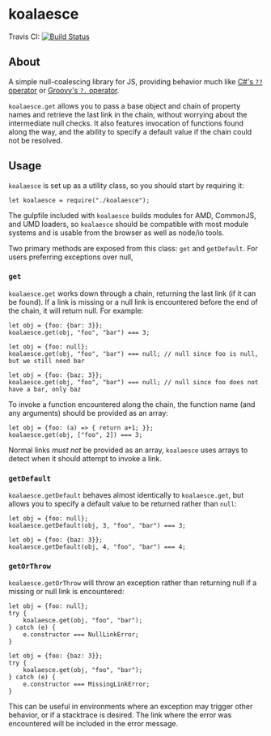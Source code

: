 # koalaesce

Travis CI: [![Build Status](https://travis-ci.org/ssube/koalaesce.svg?branch=master)](https://travis-ci.org/ssube/koalaesce)

## About
A simple null-coalescing library for JS, providing behavior much like 
[C#'s `??` operator](https://msdn.microsoft.com/en-us/library/ms173224.aspx) or 
[Groovy's `?.` operator](http://groovy.codehaus.org/Operators#Operators-ElvisOperator(?:)).

`koalaesce.get` allows you to pass a base object and chain of property names and retrieve the last link in the chain,
without worrying about the intermediate null checks. It also features invocation of functions found along the way, and
the ability to specify a default value if the chain could not be resolved.

## Usage
`koalaesce` is set up as a utility class, so you should start by requiring it:

    let koalaesce = require("./koalaesce");

The gulpfile included with `koalaesce` builds modules for AMD, CommonJS, and UMD loaders, so `koalaesce` should be
compatible with most module systems and is usable from the browser as well as node/io tools.

Two primary methods are exposed from this class: `get` and `getDefault`. For users preferring exceptions over
null, 

### `get`
`koalaesce.get` works down through a chain, returning the last link (if it can be found). If a link is missing or a
null link is encountered before the end of the chain, it will return null. For example:

    let obj = {foo: {bar: 3}};
    koalaesce.get(obj, "foo", "bar") === 3;
    
    let obj = {foo: null};
    koalaesce.get(obj, "foo", "bar") === null; // null since foo is null, but we still need bar
    
    let obj = {foo: {baz: 3}};
    koalaesce.get(obj, "foo", "bar") === null; // null since foo does not have a bar, only baz

To invoke a function encountered along the chain, the function name (and any arguments) should be provided as an
array:

    let obj = {foo: (a) => { return a+1; }};
    koalaesce.get(obj, ["foo", 2]) === 3;

Normal links *must not* be provided as an array, `koalaesce` uses arrays to detect when it should attempt to invoke a
link.

### `getDefault`
`koalaesce.getDefault` behaves almost identically to `koalaesce.get`, but allows you to specify a default value to be
returned rather than `null`:

    let obj = {foo: null};
    koalaesce.getDefault(obj, 3, "foo", "bar") === 3;
    
    let obj = {foo: {baz: 3}};
    koalaesce.getDefault(obj, 4, "foo", "bar") === 4;

### `getOrThrow`
`koalaesce.getOrThrow` will throw an exception rather than returning null if a missing or null link is encountered:

    let obj = {foo: null};
    try {
        koalaesce.get(obj, "foo", "bar");
    } catch (e) {
        e.constructor === NullLinkError;
    }

    let obj = {foo: {baz: 3}};
    try {
        koalaesce.get(obj, "foo", "bar");
    } catch (e) {
        e.constructor === MissingLinkError;
    }

This can be useful in environments where an exception may trigger other behavior, or if a stacktrace is desired. The
link where the error was encountered will be included in the error message.

